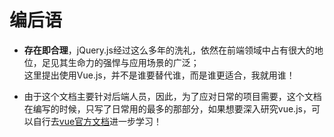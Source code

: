 # 编后语

* **存在即合理**，jQuery.js经过这么多年的洗礼，依然在前端领域中占有很大的地位，足见其生命力的强悍与应用场景的广泛；<br>
这里提出使用Vue.js，并不是谁要替代谁，而是谁更适合，我就用谁！<br>

* 由于这个文档主要针对后端人员，因此，为了应对日常的项目需要，这个文档在编写的时候，只写了日常用的最多的那部分，如果想要深入研究vue.js，可以自行去<a href="https://cn.vuejs.org/" target=black>vue官方文档</a>进一步学习！
